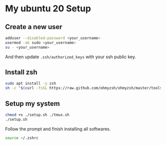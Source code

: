 # My ubuntu 20 Setup

## Create a new user
```bash
adduser --disabled-password <your_username>
usermod -aG sudo <your_username>
su - <your_username>
```
And then update `.ssh/authorized_keys` with your ssh public key.

## Install zsh
```bash
sudo apt install -y zsh
sh -c "$(curl -fsSL https://raw.github.com/ohmyzsh/ohmyzsh/master/tools/install.sh)"
```

## Setup my system
```bash
chmod +x ./setup.sh ./tmux.sh
./setup.sh
```
Follow the prompt and finish installing all softwares.
```bash
source ~/.zshrc
```
